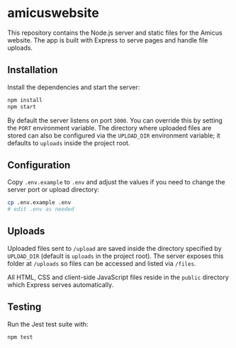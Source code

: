 # amicuswebsite

This repository contains the Node.js server and static files for the Amicus website. The app is built with Express to serve pages and handle file uploads.

## Installation

Install the dependencies and start the server:

```bash
npm install
npm start
```

By default the server listens on port `3000`. You can override this by setting
the `PORT` environment variable. The directory where uploaded files are stored
can also be configured via the `UPLOAD_DIR` environment variable; it defaults to
`uploads` inside the project root.

## Configuration

Copy `.env.example` to `.env` and adjust the values if you need to change the
server port or upload directory:

```bash
cp .env.example .env
# edit .env as needed
```

## Uploads

Uploaded files sent to `/upload` are saved inside the directory specified by `UPLOAD_DIR` (default is `uploads` in the project root). The server exposes this folder at `/uploads` so files can be accessed and listed via `/files`.

All HTML, CSS and client-side JavaScript files reside in the `public` directory which Express serves automatically.

## Testing

Run the Jest test suite with:

```bash
npm test
```
